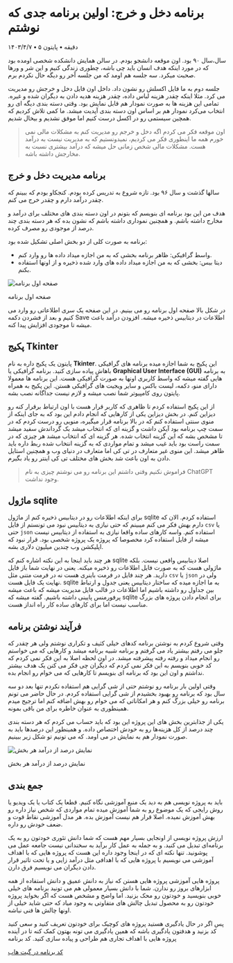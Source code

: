 # برنامه دخل و خرج: اولین برنامه جدی که نوشتم

۱۴۰۳/۴/۷ **•** ۵ دقیقه **•** پایتون

سال،سال ۹۰ بود. اون موقعه دانشجو بودم. در سالن همایش دانشکده شخصی اومده بود که در مورد اینکه هدف انسان باید چی باشه، چطوری زندگی کنیم و این شر و ورها صحبت میکرد. سه جلسه هم اومد که من جلسه آخر رو دیگه حال نکردم برم.

 جلسه دوم به ما فایل اکسلش رو نشون داد. داخل اون فایل دخل و خرجش رو مدیریت می کرد. مثلا اینکه چقدر هزینه لباس داده، چقدر هزینه هدیه دادن به دیگران شده و غیره. تمامی این هزینه ها به صورت نمودار هم قابل نمایش بود. وقتی دسته بندی دیگه ای رو انتخاب می‌کرد نمودار هم بر اساس اون دسته بندی آپدیت میشد. ما کمی تلاش کردیم که همچین سیستمی رو در اکسل درست کنیم اما موفق نشدیم و بیخال شدیم.

> اون موقعه فکر می کردم اگه دخل و خرجم رو مدیریت کنم به مشکلات مالی نمی خورم همه ما اینطوری فکر می کردیم، نمیدونستیم که به مدیریت نیست به درآمد هست. مشکلات مالی شخص زمانی حل میشه که درآمد بیشتری نسبت به مخارجش داشته باشه.
> 

## برنامه مدیریت دخل و خرج

سالها گذشت و سال ۹۶ بود. تازه شروع به تدریس کرده بودم. کنجکاو بودم که ببینم که چقدر درآمد دارم و چقدر خرج می کنم.

هدف من این بود برنامه ای بنویسم که بتونم در اون دسته بندی های مختلف برای درآمد و مخارج داشته باشم. و همچنین نموداری داشته باشم که نشون بده که هر دسته بندی چند درصد از موجودی رو مصرف کرده. 

برنامه به صورت کلی از دو بخش اصلی تشکیل شده بود:

- واسط گرافیکی:‌ ظاهر برنامه بخشی که به من اجازه میداد داده ها رو وارد کنم.
- دیتا بیس: بخشی که به من اجازه میداد داده های وارد شده ذخیره و از اونها استفاده بکنم.

![صفحه اول برنامه](https://s32.picofile.com/file/8480082850/daxl_1.png)

صفحه اول برنامه

در شکل بالا صفحه اول برنامه رو می بینیم. در این صفحه یک سری اطلاعاتی رو وارد می کنیم و بعد از فشردن دکمه Save اطلاعات در دیتابیس ذخیره میشه. افزودن درآمد باعث میشه تا موجودی افزایش پیدا کنه. 

## پکیج Tkinter

پایتون یک پکیج داره به نام **Tkinter**. این پکیج به شما اجازه میده برنامه ‌های گرافیکی باهاش پیاده سازی کنید. برنامه گرافیکی یا **Graphical User Interface (GUI)** به برنامه هایی گفته میشه که واسط کاربری اونها به صورت گرافیکی هست. این برنامه ها معمولا دارای منو، دکمه، لیست باکس و سایر ویجیت های گرافیکی هستن. این پکیج به همراه پایتون روی کامپیوتر شما نصب میشه و لازم نیست جداگانه نصب بشه. 

از این پکیج استفاده کردم تا ظاهری که کاربر قرار هست با اون ارتباط برقرار کنه رو دیزاین کنم. در بخش دیزاین یکی از کارهایی که انجام دادم این بود که به جای اینکه از منوی سنتی استفاده کنم که در بالا برنامه قرار میگیره، منویی رو درست کردم که در سمت چپ برنامه بود آیکن داشت و گزینه ای که انتخاب میشد بک گرداندش سفید میشد تا مشخص بشه که این گزینه انتخاب شده. هر گزینه ای که انتخاب میشد هر چیزی که در سمت راست بود باید غیب میشد و تمام مواردی که به گزینه انتخاب شده ربط داره باید ظاهر میشد. این منوی غیر متعارف در تی کی اما متعارف در دنیای وب و همچنین استایل دادن به اون باعث شد بخش های مختلف تی کی اینتر رو یاد بگیرم. 

> فراموش نکنیم وقتی داشتم این برنامه رو می نوشتم چیزی به نام ChatGPT وجود نداشت.
> 

## ماژول sqlite

برای اینکه اطلاعات رو در دیتابیس ذخیره کنم از ماژول sqlite استفاده کردم. الان که دارم بهش فکر می کنم میبینم که حتی نیازی به دیتابیس نبود می تونستم از فایل `csv` یا حتی `json` استفاده کنم. واسه کارهای ساده واقعا نیازی به استفاده از دیتابیس نیست میشه از فایل استفاده کرد مخصوصا که پروژه یک پروژه شخصی بود. قرار نبود که اپلیکشن وب چندین میلیون دلاری بشه. 

هر چند باید اینجا به این نکته اشاره کنم که sqlite اصلا دیتابیس واقعی نیست. بلکه ماژولی هست که به صورت فایل اطلاعات رو ذخیره میکنه. یعنی در نهایت شما باز فایل دارید. هر چند فایل در فرمت باینری هست نه در فرمت متنی مثل `csv` یا `json` ولی در نهایت یک فایل هست. sqlite به ما اجازه میده که ساختار دیتابیس یعنی جدول و ارتباط بین جداول رو داشته باشیم اما اطلاعات در قالب فایل مدیریت میشه که باعث میشه پرفورمنس پایینی داشته باشیم. گفته میشه که sqlite برای انجام دادن پروژه های بزرگ مناسب نیست اما برای کارهای ساده کار راه انداز هست. 

## فرآیند نوشتن برنامه

وقتی شروع کردم به نوشتن برنامه کدهای خیلی کثیف و تکراری نوشتم ولی هر چقدر که جلو می رفتم بیشتر یاد می گرفتم و برنامه شبیه برنامه میشد و کارهایی که می خواستم رو انجام میداد و رفته رفته پیشرفته میشد. در اون لحظه اصلا به این فکر نمی کردم که کد خوبی بنویسم به این فکر نمی کردم که دیگران چی فکر می کنن یک هدف بیشتر نداشتم و اون این بود که برنامه ای بنویسم تا کارهایی که می خوام رو انجام بده.

وقتی اولین بار برنامه رو نوشتم حتی از شی گرایی هم استفاده نکردم تنها بعد دو سه سال بود که برنامه رو بهبود بخشیدم از شی گرایی استفاده کردم. در حال حاضر می تونم برنامه رو خیلی بزرگ کنم و هر امکاناتی که می خوام رو بهش اضافه کنم اما ترجیح میدم همینطوری به عنوان خاطره برای من باقی بمونه.

یکی از جذابترین بخش های این پروژه این بود که باید حساب می کردم که هر دسته بندی چند درصد از کل هزینه‌ها رو به خودش اختصاص داده. و همینطور این درصدها باید به صورت نمودار هم به نمایش در می اومد. که می تونیم تو شکل زیر ببینیم.

![نمایش درصد از درآمد هر بخش](https://s32.picofile.com/file/8480083418/dax_2.png)

نمایش درصد از درآمد هر بخش

## جمع بندی

باید به پروژه نویسی هم به دید یک منبع آموزشی نگاه کنیم. قطعا یک کتاب یا یک ویدیو یا روش رایجی که یک موضوع رو به شما آموزش میده تمام مواردی که شخص نیاز داره رو بهش آموزش نمیده. اصلا قرار هم نیست آموزش بده. هر مدل آموزشی نقاط قوت و ضعف خودش رو داره. 

ارزش پروژه نویسی از اونجایی بسیار مهم هست که شما دانش تئوری خودتون رو به یک برنامه‌ای تبدیل می کنید. و به جمله به عمل کار برآید به سخندانی نیست جامعه عمل می پوشونید. تنها نکته ای که در اینجا وجود داره این هست که پروژه هایی که با اهداف آموزشی می نویسیم با پروژه هایی که با اهدافی مثل درآمد زایی و یا تحت تاثیر قرار دادن دیگران می نویسیم فرق دارن.

پروژه هایی آموزشی پروژه هایی هستن که نیاز به دانش عمیق و دانش استفاده از همه ابزارهای بروز رو ندارن. شما با دانش بسیار معمولی هم می تونید برنامه های خیلی خوبی بنویسید و خودتون رو محک بزنید. اما واضح و مشخص هست که اگر بخواید پروژه خودتون رو به محصول تبدیل چالش های متفاوتی به وجود میاد که حتی شاید خیلی از اونها چالش ها فنی نباشه.

پس اگر در حال یادگیری هستید پروژه های کوچیک برای خودتون تعریف کنید و سعی کنید کد بزنید و هدفتون یادگیری باشه که همین یادگیری می تونه بهتون کمک کنه تا در آینده پروژه هایی با اهداف تجاری هم طراحی و پیاده سازی کنید.
کد برنامه 

[کد برنامه در گیت هاب](https://github.com/ostadsgo/daxl/tree/master)

